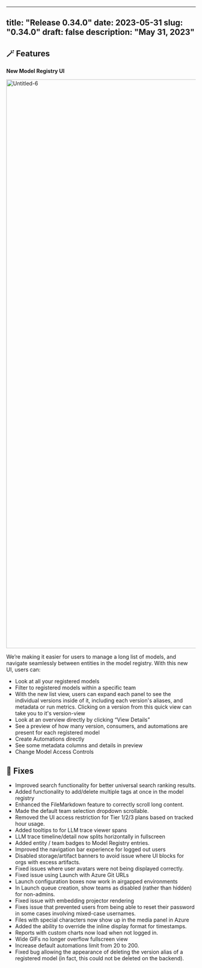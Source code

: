 
---
title: "Release 0.34.0"
date: 2023-05-31
slug: "0.34.0"
draft: false
description: "May 31, 2023"
---

## 🪄 Features 

**********New Model Registry UI**********

<img width="1509" alt="Untitled-6" src="https://github.com/wandb/server/assets/97066933/3fedbdb8-aa79-4fb6-aab8-bddd8899e8dc">

We’re making it easier for users to manage a long list of models, and navigate seamlessly between entities in the model registry.  With this new UI, users can:

- Look at all your registered models
- Filter to registered models within a specific team
- With the new list view, users can expand each panel to see the individual versions inside of it, including each version's aliases, and metadata or run metrics. Clicking on a version from this quick view can take you to it's version-view
- Look at an overview directly by clicking “View Details”
- See a preview of how many version, consumers, and automations are present for each registered model
- Create Automations directly
- See some metadata columns and details in preview
- Change Model Access Controls

## 🔨 Fixes

- Improved search functionality for better universal search ranking results.
- Added functionality to add/delete multiple tags at once in the model registry
- Enhanced the FileMarkdown feature to correctly scroll long content.
- Made the default team selection dropdown scrollable.
- Removed the UI access restriction for Tier 1/2/3 plans based on tracked hour usage.
- Added tooltips to for LLM trace viewer spans
- LLM trace timeline/detail now splits horizontally in fullscreen
- Added entity / team badges to Model Registry entries.
- Improved the navigation bar experience for logged out users
- Disabled storage/artifact banners to avoid issue where UI blocks for orgs with excess artifacts.
- Fixed issues where user avatars were not being displayed correctly.
- Fixed issue using Launch with Azure Git URLs
- Launch configuration boxes now work in airgapped environments
- In Launch queue creation, show teams as disabled (rather than hidden) for non-admins.
- Fixed issue with embedding projector rendering
- Fixes issue that prevented users from being able to reset their password in some cases involving mixed-case usernames.
- Files with special characters now show up in the media panel in Azure
- Added the ability to override the inline display format for timestamps.
- Reports with custom charts now load when not logged in.
- Wide GIFs no longer overflow fullscreen view
- Increase default automations limit from 20 to 200.
- Fixed bug allowing the appearance of deleting the version alias of a registered model (in fact, this could not be deleted on the backend).
